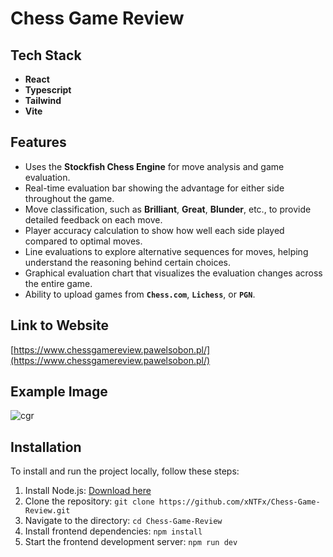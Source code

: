 # Chess Game Review

## Tech Stack
- **React**
- **Typescript**
- **Tailwind**
- **Vite**

## Features
- Uses the **Stockfish Chess Engine** for move analysis and game evaluation.
- Real-time evaluation bar showing the advantage for either side throughout the game.
- Move classification, such as **Brilliant**, **Great**, **Blunder**, etc., to provide detailed feedback on each move.
- Player accuracy calculation to show how well each side played compared to optimal moves.
- Line evaluations to explore alternative sequences for moves, helping understand the reasoning behind certain choices.
- Graphical evaluation chart that visualizes the evaluation changes across the entire game.
- Ability to upload games from **`Chess.com`**, **`Lichess`**, or **`PGN`**.

## Link to Website
[https://www.chessgamereview.pawelsobon.pl/](https://www.chessgamereview.pawelsobon.pl/)

## Example Image
![cgr](https://github.com/user-attachments/assets/89ddd3ea-4092-4cd4-a363-a5e05a075a49)

## Installation

To install and run the project locally, follow these steps:

1. Install Node.js: [Download here](https://nodejs.org/en/download)  
2. Clone the repository: `git clone https://github.com/xNTFx/Chess-Game-Review.git`  
3. Navigate to the directory: `cd Chess-Game-Review`
4. Install frontend dependencies: `npm install`  
5. Start the frontend development server: `npm run dev`
